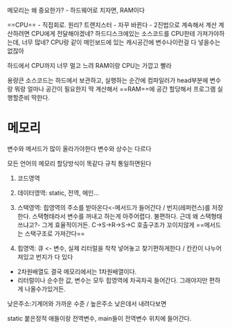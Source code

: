 메모리는 왜 중요한가? - 하드웨어로 치자면, RAM이다

==CPU== - 직접회로.  원리? 트랜지스터 - 자꾸 바뀐다 - 2진법으로 계속해서 계산
계산하려면 CPU에게 전달해야겠네?
하드디스크에있는 소스코드를 CPU한테 가져가야하는데, 너무 많네?
CPU랑 같이 메인보드에 있는 캐시공간에 변수나이런걸 다 넣을수는없잖아

하드에서 CPU까지 너무 멀고 느려
RAM이랑 CPU는 가깝고 빨라

용량큰 소스코드는 하드에서 보관하고, 실행하는 순간에 컴파일러가 head부분에 변수랑 뭐랑 얼마나 공간이 필요한지 딱 계산해서 ==RAM==에 공간 할당해서 프로그램 실행할준비 딱한다. 


# 메모리

변수와 메서드가 많이 올라가야한다
변수와 상수는 다르다

모든 언어의 메모리 할당방식이 똑같다
규칙 통일하면된다

1. 코드영역
2. 데이터영역: static, 전역, 메인...
3. 스택영역: 힙영역의 주소를 받아온다<-메서드가 들어간다 / 번지(레퍼런스)를 저장한다. 스택형태라서 변수를 꺼내고 하는게 아주어렵다. 불편하다. 근데 왜 스택형태쓰냐고?- 그게 효율적이거든. 
	C->S->R->S->C 호출구조가 꼬이지않게 ==메서드는 스택구조로 가져간다== 

4. 힙영역: 큐 <- 변수, 실제 리터럴을 착착  넣어놓고 찾기편하게한다 / 칸칸이 나누어져있고 번지가 다 있다

- 2차원배열도 결국 메모리에서는 1차원배열이다. 
- 리터럴이나 순수한 값, 변수는 모두 힙영역에 차곡차곡 들어간다. 그래야지만 편하게 나올수가있거든. 

낮은주소:기계어와 가까운 수준 / 높은주소
낮은데서 내려다보면 

static 붙은정적 애들이랑 전역변수, main들이 전역변수 위치에 들어간다.

